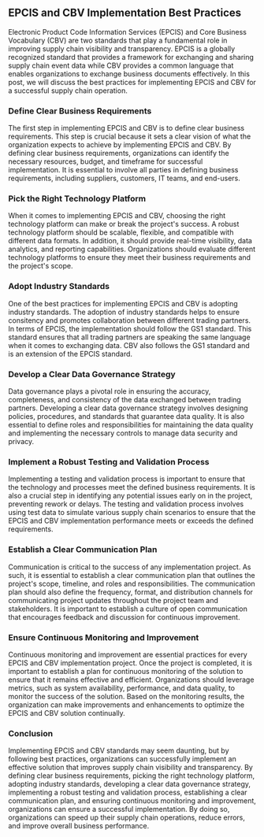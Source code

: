 ## EPCIS and CBV Implementation Best Practices

Electronic Product Code Information Services (EPCIS) and Core Business Vocabulary (CBV) are two standards that play a fundamental role in improving supply chain visibility and transparency. EPCIS is a globally recognized standard that provides a framework for exchanging and sharing supply chain event data while CBV provides a common language that enables organizations to exchange business documents effectively. In this post, we will discuss the best practices for implementing EPCIS and CBV for a successful supply chain operation.

### Define Clear Business Requirements

The first step in implementing EPCIS and CBV is to define clear business requirements. This step is crucial because it sets a clear vision of what the organization expects to achieve by implementing EPCIS and CBV. By defining clear business requirements, organizations can identify the necessary resources, budget, and timeframe for successful implementation. It is essential to involve all parties in defining business requirements, including suppliers, customers, IT teams, and end-users.

### Pick the Right Technology Platform

When it comes to implementing EPCIS and CBV, choosing the right technology platform can make or break the project's success. A robust technology platform should be scalable, flexible, and compatible with different data formats. In addition, it should provide real-time visibility, data analytics, and reporting capabilities. Organizations should evaluate different technology platforms to ensure they meet their business requirements and the project's scope.

### Adopt Industry Standards

One of the best practices for implementing EPCIS and CBV is adopting industry standards. The adoption of industry standards helps to ensure consitency and promotes collaboration between different trading partners. In terms of EPCIS, the implementation should follow the GS1 standard. This standard ensures that all trading partners are speaking the same language when it comes to exchanging data. CBV also follows the GS1 standard and is an extension of the EPCIS standard.

### Develop a Clear Data Governance Strategy

Data governance plays a pivotal role in ensuring the accuracy, completeness, and consistency of the data exchanged between trading partners. Developing a clear data governance strategy involves designing policies, procedures, and standards that guarantee data quality. It is also essential to define roles and responsibilities for maintaining the data quality and implementing the necessary controls to manage data security and privacy.

### Implement a Robust Testing and Validation Process

Implementing a testing and validation process is important to ensure that the technology and processes meet the defined business requirements. It is also a crucial step in identifying any potential issues early on in the project, preventing rework or delays. The testing and validation process involves using test data to simulate various supply chain scenarios to ensure that the EPCIS and CBV implementation performance meets or exceeds the defined requirements.

### Establish a Clear Communication Plan

Communication is critical to the success of any implementation project. As such, it is essential to establish a clear communication plan that outlines the project's scope, timeline, and roles and responsibilities. The communication plan should also define the frequency, format, and distribution channels for communicating project updates throughout the project team and stakeholders. It is important to establish a culture of open communication that encourages feedback and discussion for continuous improvement.

### Ensure Continuous Monitoring and Improvement

Continuous monitoring and improvement are essential practices for every EPCIS and CBV implementation project. Once the project is completed, it is important to establish a plan for continuous monitoring of the solution to ensure that it remains effective and efficient. Organizations should leverage metrics, such as system availability, performance, and data quality, to monitor the success of the solution. Based on the monitoring results, the organization can make improvements and enhancements to optimize the EPCIS and CBV solution continually.

### Conclusion

Implementing EPCIS and CBV standards may seem daunting, but by following best practices, organizations can successfully implement an effective solution that improves supply chain visibility and transparency. By defining clear business requirements, picking the right technology platform, adopting industry standards, developing a clear data governance strategy, implementing a robust testing and validation process, establishing a clear communication plan, and ensuring continuous monitoring and improvement, organizations can ensure a successful implementation. By doing so, organizations can speed up their supply chain operations, reduce errors, and improve overall business performance.
